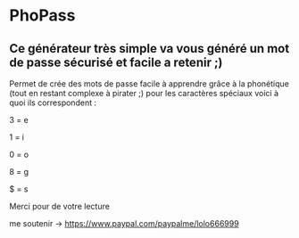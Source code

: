 # PhoPass

## Ce générateur très simple va vous généré un mot de passe sécurisé et facile a retenir ;)


Permet de crée des mots de passe facile à apprendre grâce à la phonétique (tout en restant complexe à pirater ;) 
pour les caractères spéciaux voici à quoi ils correspondent :

3 = e 

1 = i

0 = o

8 = g

$ = s




Merci pour de votre lecture 

me soutenir -> https://www.paypal.com/paypalme/lolo666999
